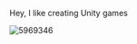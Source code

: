 Hey, I like creating Unity games

![5969346](https://github.com/alextvan/alextvan/assets/103289966/93bbfb64-f59e-4f8f-9059-c5b143fa9324)
